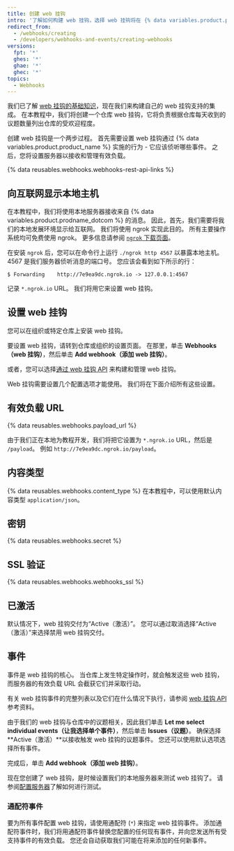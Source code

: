 ```yaml
---
title: 创建 web 挂钩
intro: '了解如何构建 web 挂钩，选择 web 挂钩将在 {% data variables.product.prodname_dotcom %} 上侦听的事件，以及如何设置服务器以接收和管理 web 挂钩负载。'
redirect_from:
  - /webhooks/creating
  - /developers/webhooks-and-events/creating-webhooks
versions:
  fpt: '*'
  ghes: '*'
  ghae: '*'
  ghec: '*'
topics:
  - Webhooks
---
```


我们已了解 [web 挂钩的基础知识][webhooks-overview]，现在我们来构建自己的 web 挂钩支持的集成。 在本教程中，我们将创建一个仓库 web 挂钩，它将负责根据仓库每天收到的议题数量列出仓库的受欢迎程度。

创建 web 挂钩是一个两步过程。 首先需要设置 web 挂钩通过 {% data variables.product.product_name %} 实施的行为 - 它应该侦听哪些事件。 之后，您将设置服务器以接收和管理有效负载。


{% data reusables.webhooks.webhooks-rest-api-links %}

## 向互联网显示本地主机

在本教程中，我们将使用本地服务器接收来自 {% data variables.product.prodname_dotcom %} 的消息。 因此，首先，我们需要将我们的本地发展环境显示给互联网。 我们将使用 ngrok 实现此目的。 所有主要操作系统均可免费使用 ngrok。 更多信息请参阅 [`ngrok` 下载页面](https://ngrok.com/download)。

在安装 `ngrok` 后，您可以在命令行上运行 `./ngrok http 4567` 以暴露本地主机。 4567 是我们服务器侦听消息的端口号。 您应该会看到如下所示的行：

```shell
$ Forwarding    http://7e9ea9dc.ngrok.io -> 127.0.0.1:4567
```

记录 `*.ngrok.io` URL。 我们将用它来设置 web 挂钩。

## 设置 web 挂钩

您可以在组织或特定仓库上安装 web 挂钩。

要设置 web 挂钩，请转到仓库或组织的设置页面。 在那里，单击 **Webhooks（web 挂钩）**，然后单击 **Add webhook（添加 web 挂钩）**。

或者，您可以选择[通过 web 挂钩 API][webhook-api] 来构建和管理 web 挂钩。

Web 挂钩需要设置几个配置选项才能使用。 我们将在下面介绍所有这些设置。

## 有效负载 URL

{% data reusables.webhooks.payload_url %}

由于我们正在本地为教程开发，我们将把它设置为 `*.ngrok.io` URL，然后是 `/payload`。 例如 `http://7e9ea9dc.ngrok.io/payload`。

## 内容类型

{% data reusables.webhooks.content_type %} 在本教程中，可以使用默认内容类型 `application/json`。

## 密钥

{% data reusables.webhooks.secret %}

## SSL 验证

{% data reusables.webhooks.webhooks_ssl %}

## 已激活

默认情况下，web 挂钩交付为“Active（激活）”。 您可以通过取消选择“Active（激活）”来选择禁用 web 挂钩交付。

## 事件

事件是 web 挂钩的核心。 当仓库上发生特定操作时，就会触发这些 web 挂钩，而服务器的有效负载 URL 会截获它们并采取行动。

有关 web 挂钩事件的完整列表以及它们在什么情况下执行，请参阅 [web 挂钩 API][hooks-api] 参考资料。

由于我们的 web 挂钩与仓库中的议题相关，因此我们单击 **Let me select individual events（让我选择单个事件）**，然后单击 **Issues（议题）**。 确保选择 **Active（激活）**以接收触发 web 挂钩的议题事件。 您还可以使用默认选项选择所有事件。

完成后，单击 **Add webhook（添加 web 挂钩）**。

现在您创建了 web 挂钩，是时候设置我们的本地服务器来测试 web 挂钩了。 请参阅[配置服务器](/webhooks/configuring/)了解如何进行测试。

### 通配符事件

要为所有事件配置 web 挂钩，请使用通配符 (`*`) 来指定 web 挂钩事件。 添加通配符事件时，我们将用通配符事件替换您配置的任何现有事件，并向您发送所有受支持事件的有效负载。 您还会自动获取我们可能在将来添加的任何新事件。

[webhooks-overview]: /webhooks/
[webhook-api]: /rest/reference/repos#hooks
[hooks-api]: /webhooks/#events
